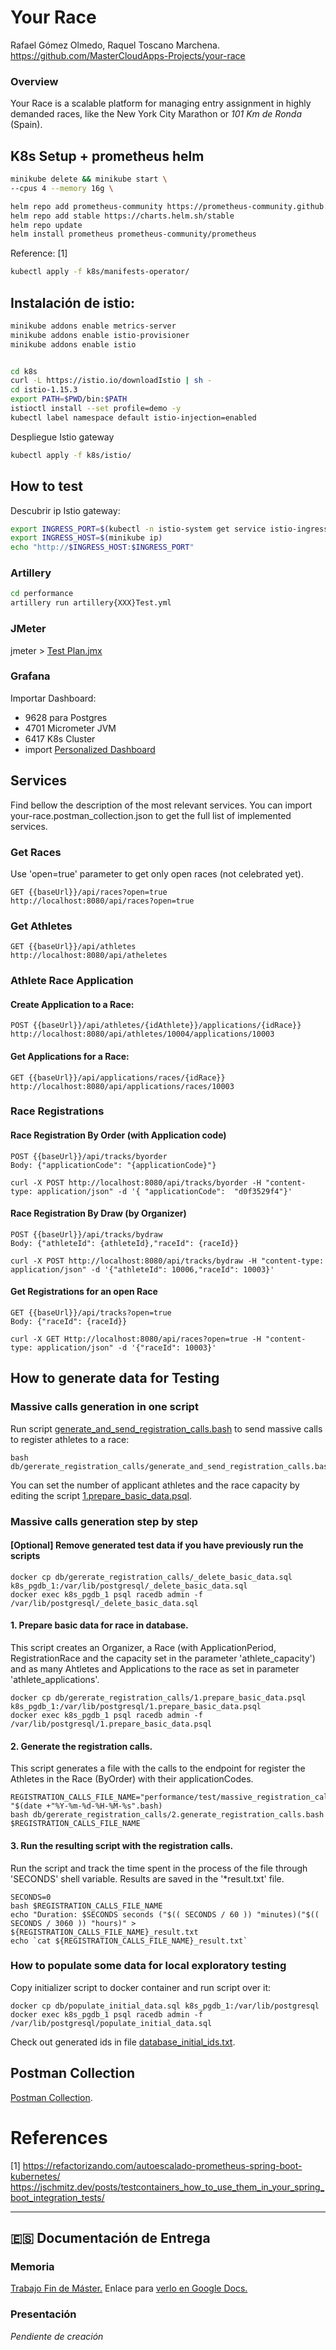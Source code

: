 # Your Race

Rafael Gómez Olmedo, Raquel Toscano Marchena.
https://github.com/MasterCloudApps-Projects/your-race

### Overview
Your Race is a scalable platform for managing entry assignment in highly demanded races, like the New York City Marathon or _101 Km de Ronda_ (Spain).

## K8s Setup + prometheus helm

```sh
minikube delete && minikube start \
--cpus 4 --memory 16g \

helm repo add prometheus-community https://prometheus-community.github.io/helm-charts
helm repo add stable https://charts.helm.sh/stable
helm repo update
helm install prometheus prometheus-community/prometheus
```
Reference: [1] 

```sh
kubectl apply -f k8s/manifests-operator/
```

## Instalación de istio:

```sh
minikube addons enable metrics-server
minikube addons enable istio-provisioner
minikube addons enable istio


cd k8s
curl -L https://istio.io/downloadIstio | sh -
cd istio-1.15.3
export PATH=$PWD/bin:$PATH
istioctl install --set profile=demo -y
kubectl label namespace default istio-injection=enabled
```

Despliegue Istio gateway

```sh
kubectl apply -f k8s/istio/
```


## How to test

Descubrir ip Istio gateway:

```sh
export INGRESS_PORT=$(kubectl -n istio-system get service istio-ingressgateway -o jsonpath='{.spec.ports[?(@.name=="http2")].nodePort}')
export INGRESS_HOST=$(minikube ip)
echo "http://$INGRESS_HOST:$INGRESS_PORT"
```

### Artillery

```sh
cd performance
artillery run artillery{XXX}Test.yml
```

### JMeter

jmeter > [Test Plan.jmx](/performance/Test%20Plan.jmx)

### Grafana

Importar Dashboard:
- 9628 para Postgres
- 4701 Micrometer JVM
- 6417 K8s Cluster
- import [Personalized Dashboard](/grafana/personalized.json)

## Services

Find bellow the description of the most relevant services.
You can import your-race.postman_collection.json to get the full list of implemented services. 
### Get Races

Use 'open=true' parameter to get only open races (not celebrated yet).

```
GET {{baseUrl}}/api/races?open=true
http://localhost:8080/api/races?open=true 
```

### Get Athletes
```
GET {{baseUrl}}/api/athletes
http://localhost:8080/api/atheletes
```

### Athlete Race Application

#### Create Application to a Race:
```
POST {{baseUrl}}/api/athletes/{idAthlete}}/applications/{idRace}}
http://localhost:8080/api/athletes/10004/applications/10003 
```

#### Get Applications for a Race:

```
GET {{baseUrl}}/api/applications/races/{idRace}}
http://localhost:8080/api/applications/races/10003
```

### Race Registrations
#### Race Registration By Order (with Application code)
```
POST {{baseUrl}}/api/tracks/byorder
Body: {"applicationCode": "{applicationCode}"}

curl -X POST http://localhost:8080/api/tracks/byorder -H "content-type: application/json" -d '{ "applicationCode":  "d0f3529f4"}'
```

#### Race Registration By Draw (by Organizer)
```
POST {{baseUrl}}/api/tracks/bydraw
Body: {"athleteId": {athleteId},"raceId": {raceId}}

curl -X POST http://localhost:8080/api/tracks/bydraw -H "content-type: application/json" -d '{"athleteId": 10006,"raceId": 10003}'
```

#### Get Registrations for an open Race
```
GET {{baseUrl}}/api/tracks?open=true
Body: {"raceId": {raceId}}

curl -X GET Http://localhost:8080/api/races?open=true -H "content-type: application/json" -d '{"raceId": 10003}'
```


## How to generate data for Testing
### Massive calls generation in one script

Run script [generate_and_send_registration_calls.bash](/db/gererate_registration_calls/generate_and_send_registration_calls.bash) to send massive calls to register athletes to a race:

```
bash db/gererate_registration_calls/generate_and_send_registration_calls.bash
```

You can set the number of applicant athletes and the race capacity by editing the script [1.prepare_basic_data.psql](/db/gererate_registration_calls/1.prepare_basic_data.psql).



### Massive calls generation step by step

#### [Optional] Remove generated test data if you have previously run the scripts
```
docker cp db/gererate_registration_calls/_delete_basic_data.sql k8s_pgdb_1:/var/lib/postgresql/_delete_basic_data.sql 
docker exec k8s_pgdb_1 psql racedb admin -f /var/lib/postgresql/_delete_basic_data.sql 
```

#### 1. Prepare basic data for race in database.

This script creates an Organizer, a Race (with ApplicationPeriod, RegistrationRace and the capacity set in the parameter 'athlete_capacity') and as many Ahtletes and Applications to the race as set in parameter 'athlete_applications'.

```
docker cp db/gererate_registration_calls/1.prepare_basic_data.psql k8s_pgdb_1:/var/lib/postgresql/1.prepare_basic_data.psql 
docker exec k8s_pgdb_1 psql racedb admin -f /var/lib/postgresql/1.prepare_basic_data.psql 
``` 

#### 2. Generate the registration calls.

This script generates a file with the calls to the endpoint for register the Athletes in the Race (ByOrder) with their applicationCodes. 
```
REGISTRATION_CALLS_FILE_NAME="performance/test/massive_registration_calls-"$(date +"%Y-%m-%d-%H-%M-%s".bash)
bash db/gererate_registration_calls/2.generate_registration_calls.bash $REGISTRATION_CALLS_FILE_NAME
```

#### 3. Run the resulting script with the registration calls.

Run the script and track the time spent in the process of the file through 'SECONDS' shell variable. Results are saved in the '*result.txt' file.


```
SECONDS=0
bash $REGISTRATION_CALLS_FILE_NAME
echo "Duration: $SECONDS seconds ("$(( SECONDS / 60 )) "minutes)("$(( SECONDS / 3060 )) "hours)" > ${REGISTRATION_CALLS_FILE_NAME}_result.txt
echo `cat ${REGISTRATION_CALLS_FILE_NAME}_result.txt`
```

### How to populate some data for local exploratory testing

Copy initializer script to docker container and run script over it:
```
docker cp db/populate_initial_data.sql k8s_pgdb_1:/var/lib/postgresql 
docker exec k8s_pgdb_1 psql racedb admin -f /var/lib/postgresql/populate_initial_data.sql
```

Check out generated ids in file [database_initial_ids.txt](/db/database_initial_ids.txt).

## Postman Collection
[Postman Collection](/your-race/your-race.postman_collection.json).


# References

[1] https://refactorizando.com/autoescalado-prometheus-spring-boot-kubernetes/
https://jschmitz.dev/posts/testcontainers_how_to_use_them_in_your_spring_boot_integration_tests/

___
## :es: Documentación de Entrega

### Memoria
[Trabajo Fin de Máster.](/docs/TFM-Memoria-Rafa-Raquel.odt)
Enlace para [verlo en Google Docs.](https://docs.google.com/document/d/17cHzdHlvV2ujh2DzF1rlHlmz_qfKArxPLsnF-EycibQ/edit)

### Presentación
_Pendiente de creación_



